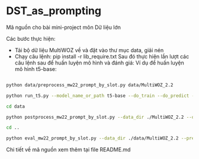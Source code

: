 # DST_as_prompting
Mã nguồn cho bài mini-project môn Dữ liệu lớn


Các bước thực hiện:
- Tải bộ dữ liệu MultiWOZ về và đặt vào thư mục data, giải nén
- Chạy câu lệnh: pip install -r lib_require.txt
Sau đó thực hiện lần lượt các câu lệnh sau để huấn luyện mô hình và đánh giá:
Ví dụ để huấn luyện mô hình t5-base:

```bash

python data/preprocess_mw22_prompt_by_slot.py data/MultiWOZ_2.2

python run_t5.py --model_name_or_path t5-base --do_train --do_predict --train_file "./data/MultiWOZ_2.2/mw22_prompt_by_slot_train.json" --test_file "./data/MultiWOZ_2.2/mw22_prompt_by_slot_test.json" --output_dir ./exps/t5_base_mw22_prompt_by_slot/ --per_device_train_batch_size 6 --predict_with_generate --text_column="dialogue" --summary_column="state" --save_steps 200000 --overwrite_output_dir --fp16 True

cd data

python postprocess_mw22_prompt_by_slot.py --data_dir ./MultiWOZ_2.2 --out_dir ../exps/t5_base_mw22_prompt_by_slot/dummy/ --test_idx ./MultiWOZ_2.2/mw22_prompt_by_slot_test.idx --prediction_txt ../exps/t5_base_mw22_prompt_by_slot/generated_predictions.txt

cd ..

python eval_mw22_prompt_by_slot.py --data_dir ./data/MultiWOZ_2.2 --prediction_dir ./exps/t5_base_mw22_prompt_by_slot/dummy/  --output_metric_file ./exps/t5_base_mw22_prompt_by_slot/dummy/prediction_score
```

Chi tiết về mã nguồn xem thêm tại file README.md
